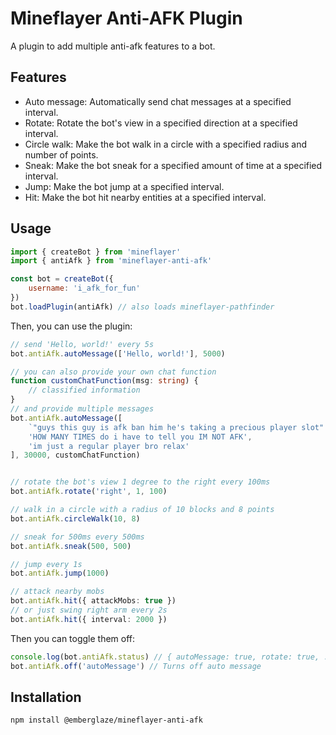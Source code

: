 # Mineflayer Anti-AFK Plugin

A plugin to add multiple anti-afk features to a bot.

## Features

- Auto message: Automatically send chat messages at a specified interval.
- Rotate: Rotate the bot's view in a specified direction at a specified interval.
- Circle walk: Make the bot walk in a circle with a specified radius and number of points.
- Sneak: Make the bot sneak for a specified amount of time at a specified interval.
- Jump: Make the bot jump at a specified interval.
- Hit: Make the bot hit nearby entities at a specified interval.

## Usage

```js
import { createBot } from 'mineflayer'
import { antiAfk } from 'mineflayer-anti-afk'

const bot = createBot({
    username: 'i_afk_for_fun'
})
bot.loadPlugin(antiAfk) // also loads mineflayer-pathfinder
```

Then, you can use the plugin:

```ts
// send 'Hello, world!' every 5s
bot.antiAfk.autoMessage(['Hello, world!'], 5000)

// you can also provide your own chat function
function customChatFunction(msg: string) {
    // classified information
}
// and provide multiple messages
bot.antiAfk.autoMessage([
    `"guys this guy is afk ban him he's taking a precious player slot" - NERD EMOJI irl`,
    'HOW MANY TIMES do i have to tell you IM NOT AFK',
    'im just a regular player bro relax'
], 30000, customChatFunction)


// rotate the bot's view 1 degree to the right every 100ms
bot.antiAfk.rotate('right', 1, 100)

// walk in a circle with a radius of 10 blocks and 8 points
bot.antiAfk.circleWalk(10, 8)

// sneak for 500ms every 500ms
bot.antiAfk.sneak(500, 500)

// jump every 1s
bot.antiAfk.jump(1000)

// attack nearby mobs
bot.antiAfk.hit({ attackMobs: true })
// or just swing right arm every 2s
bot.antiAfk.hit({ interval: 2000 })
```

Then you can toggle them off:

```js
console.log(bot.antiAfk.status) // { autoMessage: true, rotate: true, ... }
bot.antiAfk.off('autoMessage') // Turns off auto message
```

## Installation

```bash
npm install @emberglaze/mineflayer-anti-afk
```
